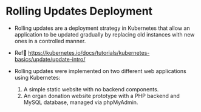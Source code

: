 # Rolling Updates Deployment

-  Rolling updates are a deployment strategy in Kubernetes that allow an application to be updated gradually by replacing old instances with new ones in a controlled manner.
-  Ref🔗 https://kubernetes.io/docs/tutorials/kubernetes-basics/update/update-intro/

- Rolling updates were implemented on two different web applications using Kubernetes:

  1. A simple static website with no backend components.
  2. An organ donation website prototype with a PHP backend and MySQL database, managed via phpMyAdmin.
